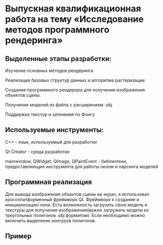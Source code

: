 # Выпускная квалификационная работа на тему «Исследование методов программного рендеринга»

## Выделенные этапы разработки:

Изучение основных методов рендеринга

Реализация базовых структур данных и алгоритма растеризации

Создание программного рендерера для получения изображения объектов сцены.

Получение моделей из файла с расширением .obj

Поддержка текстур и затенения по Фонгу

## Используемые инструменты:

С++ - язык, используемый для разработки

Qt Creator - среда разработки

mainwindow, QWidget, QImage, QPaintEvent - библиотеки, предоставляющие инструмента для работы окном и парсинга моделей

## Программная реализация

Для вывода изображения объектов сцены на экран, я использовал кроссплатформенный фреймворк Qt.
Фреймворк к создание и инициализацию окна. Есть возможность загрузить свою модель и текстуры для получения изображения(важно загружать модели из треугольных полигонов .obj форматом).
Если необходимо можно включить выделение контуров полигонов.

## Пример

